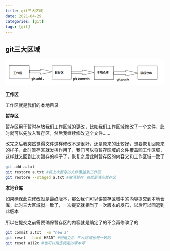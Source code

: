 ```yaml
---
title: git三大区域
date: 2021-04-29
categories: [git]
tags: [git]
---
```


## git三大区域

![](https://raw.githubusercontent.com/biningo/cdn/master/img/20171127144357194.jpg)

**工作区**

工作区就是我们的本地目录

**暂存区**

暂存区用于暂时存放我们工作区域的更改，比如我们工作区域修改了一个文件，此时就可以先放入暂存区，然后我继续修改这个文件......

改完之后我突然觉得文件这样修改不是很好，还是原来的比较好，想要恢复回原来的样子，此时暂存区就发挥作用了，我们可以将暂存区域的文件覆盖回工作区域，这样就又回到上次暂存的样子了，恢复之后此时暂存区的内容又和工作区域一致了

```bash
git add a.txt
git restore a.txt #将上次暂存的文件覆盖到工作区
git restore --staged a.txt #取消暂存 也就是清空暂存区
```

**本地仓库**

如果确保此次修改就是最终版本，那么我们可以讲暂存区域中的内容提交到本地仓库，此时三大区域就一致了，一次提交就相当于一次版本的发布，以后可以回退到此版本

所以在提交之前需要确保暂存区的内容就是确定了的不会再修改了的

```bash
git commit a.txt  -m "new a"
git reset --hard HEAD^ #回退之后 三大区域也是一致的
git reset a112c #也可以指定特定的版本号
```

​    